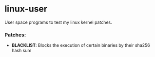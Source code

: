 # linux-user

User space programs to test my linux kernel patches.

### Patches:

- **BLACKLIST**: Blocks the execution of certain binaries by their sha256 hash sum
